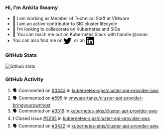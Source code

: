 ### Hi, I’m Ankita Swamy

- 💼 I am working as Member of Technical Staff at VMware
- 👀 I am an active contributor to SIG cluster lifecycle 
- 💞️ I’m looking to collaborate on Kubernetes and SIGs
- 💬 You can reach me out on Kubernetes Slack with handle @swan
- You can also find me on <a href="https://twitter.com/SwamyAnkita" target="blank"><img align="center" src="https://raw.githubusercontent.com/Ankitasw/Ankitasw/master/svg/twitter.svg" alt="Ankitasw" height="25" width="25" color="#1DA1f2" /></a>, or on <a href="https://www.linkedin.com/in/Ankitaswamy/" target="blank"><img align="center" src="https://raw.githubusercontent.com/Ankitasw/Ankitasw/master/svg/linkedin.svg" alt="Ankitasw" height="25" width="25" /></a>

### GitHub Stats
![Github stats](https://github-readme-stats.vercel.app/api?username=Ankitasw&count_private=true&show_icons=true&theme=tokyonight)

### GitHub Activity 
<!--START_SECTION:activity-->
1. 🗣 Commented on [#3443](https://github.com/kubernetes-sigs/cluster-api-provider-aws/issues/3443) in [kubernetes-sigs/cluster-api-provider-aws](https://github.com/kubernetes-sigs/cluster-api-provider-aws)
2. 🗣 Commented on [#595](https://github.com/vmware-tanzu/cluster-api-provider-bringyourownhost/issues/595) in [vmware-tanzu/cluster-api-provider-bringyourownhost](https://github.com/vmware-tanzu/cluster-api-provider-bringyourownhost)
3. 🗣 Commented on [#3519](https://github.com/kubernetes-sigs/cluster-api-provider-aws/issues/3519) in [kubernetes-sigs/cluster-api-provider-aws](https://github.com/kubernetes-sigs/cluster-api-provider-aws)
4. ❗️ Closed issue [#3295](https://github.com/kubernetes-sigs/cluster-api-provider-aws/issues/3295) in [kubernetes-sigs/cluster-api-provider-aws](https://github.com/kubernetes-sigs/cluster-api-provider-aws)
5. 🗣 Commented on [#3422](https://github.com/kubernetes-sigs/cluster-api-provider-aws/issues/3422) in [kubernetes-sigs/cluster-api-provider-aws](https://github.com/kubernetes-sigs/cluster-api-provider-aws)
<!--END_SECTION:activity-->
